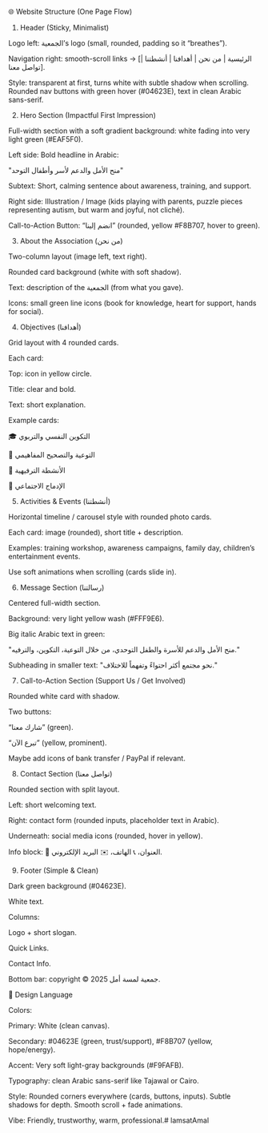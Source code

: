 🌐 Website Structure (One Page Flow)
1. Header (Sticky, Minimalist)

Logo left: الجمعية’s logo (small, rounded, padding so it “breathes”).

Navigation right: smooth-scroll links → [الرئيسية | من نحن | أهدافنا | أنشطتنا | تواصل معنا].

Style: transparent at first, turns white with subtle shadow when scrolling. Rounded nav buttons with green hover (#04623E), text in clean Arabic sans-serif.

2. Hero Section (Impactful First Impression)

Full-width section with a soft gradient background: white fading into very light green (#EAF5F0).

Left side: Bold headline in Arabic:

"منح الأمل والدعم لأسر وأطفال التوحد"

Subtext: Short, calming sentence about awareness, training, and support.

Right side: Illustration / Image (kids playing with parents, puzzle pieces representing autism, but warm and joyful, not cliché).

Call-to-Action Button: “انضم إلينا” (rounded, yellow #F8B707, hover to green).

3. About the Association (من نحن)

Two-column layout (image left, text right).

Rounded card background (white with soft shadow).

Text: description of the الجمعية (from what you gave).

Icons: small green line icons (book for knowledge, heart for support, hands for social).

4. Objectives (أهدافنا)

Grid layout with 4 rounded cards.

Each card:

Top: icon in yellow circle.

Title: clear and bold.

Text: short explanation.

Example cards:

🎓 التكوين النفسي والتربوي

🧩 التوعية والتصحيح المفاهيمي

🎉 الأنشطة الترفيهية

🤝 الإدماج الاجتماعي

5. Activities & Events (أنشطتنا)

Horizontal timeline / carousel style with rounded photo cards.

Each card: image (rounded), short title + description.

Examples: training workshop, awareness campaigns, family day, children’s entertainment events.

Use soft animations when scrolling (cards slide in).

6. Message Section (رسالتنا)

Centered full-width section.

Background: very light yellow wash (#FFF9E6).

Big italic Arabic text in green:

"منح الأمل والدعم للأسرة والطفل التوحدي، من خلال التوعية، التكوين، والترفيه."

Subheading in smaller text: "نحو مجتمع أكثر احتواءً وتفهماً للاختلاف."

7. Call-to-Action Section (Support Us / Get Involved)

Rounded white card with shadow.

Two buttons:

“شارك معنا” (green).

“تبرع الآن” (yellow, prominent).

Maybe add icons of bank transfer / PayPal if relevant.

8. Contact Section (تواصل معنا)

Rounded section with split layout.

Left: short welcoming text.

Right: contact form (rounded inputs, placeholder text in Arabic).

Underneath: social media icons (rounded, hover in yellow).

Info block: 📍 العنوان، 📞 الهاتف، ✉️ البريد الإلكتروني.

9. Footer (Simple & Clean)

Dark green background (#04623E).

White text.

Columns:

Logo + short slogan.

Quick Links.

Contact Info.

Bottom bar: copyright © جمعية لمسة أمل 2025.

🎨 Design Language

Colors:

Primary: White (clean canvas).

Secondary: #04623E (green, trust/support), #F8B707 (yellow, hope/energy).

Accent: Very soft light-gray backgrounds (#F9FAFB).

Typography: clean Arabic sans-serif like Tajawal or Cairo.

Style: Rounded corners everywhere (cards, buttons, inputs). Subtle shadows for depth. Smooth scroll + fade animations.

Vibe: Friendly, trustworthy, warm, professional.#   l a m s a t A m a l  
 